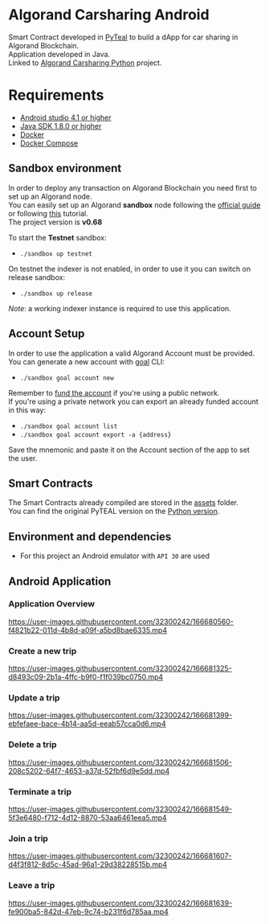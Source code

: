 # Algorand Carsharing Android
Smart Contract developed in [PyTeal](https://developer.algorand.org/docs/get-details/dapps/pyteal/) to build a dApp for car sharing in Algorand Blockchain.  
Application developed in Java.  
Linked to [Algorand Carsharing Python](https://github.com/bara96/algo-carsharing-python) project.  

# Requirements
- [Android studio 4.1 or higher](https://developer.android.com/studio)
- [Java SDK 1.8.0 or higher](https://www.oracle.com/java/technologies/downloads/)
- [Docker](https://www.docker.com/products/docker-desktop)
- [Docker Compose](https://docs.docker.com/compose/)

## Sandbox environment
In order to deploy any transaction on Algorand Blockchain you need first to set up an Algorand node.  
You can easily set up an Algorand **sandbox** node following the [official guide](https://github.com/algorand/sandbox#algorand-sandbox) or following [this](https://developer.algorand.org/docs/get-started/dapps/pyteal/#install-sandbox) tutorial.  
The project version is **v0.68**

To start the **Testnet** sandbox:
- `./sandbox up testnet`

On testnet the indexer is not enabled, in order to use it you can switch on release sandbox:
- `./sandbox up release`  

*Note*: a working indexer instance is required to use this application.  

## Account Setup
In order to use the application a valid Algorand Account must be provided.  
You can generate a new account with [goal](https://developer.algorand.org/docs/clis/goal/goal/) CLI:  
- `./sandbox goal account new`  

Remember to [fund the account](https://developer.algorand.org/docs/sdks/go/?from_query=fund#fund-account) if you're using a public network.  
If you're using a private network you can export an already funded account in this way:  
- `./sandbox goal account list`  
- `./sandbox goal account export -a {address}`  

Save the mnemonic and paste it on the Account section of the app to set the user.  

## Smart Contracts
The Smart Contracts already compiled are stored in the [assets](app/src/main/assets/contracts) folder.  
You can find the original PyTEAL version on the [Python version](https://github.com/bara96/algo-carsharing-python/tree/master/smart_contracts).  

## Environment and dependencies
- For this project an Android emulator with `API 30` are used

## Android Application

### Application Overview

https://user-images.githubusercontent.com/32300242/166680560-f4821b22-011d-4b8d-a09f-a5bd8bae6335.mp4

### Create a new trip

https://user-images.githubusercontent.com/32300242/166681325-d8493c09-2b1a-4ffc-b9f0-f1f039bc0750.mp4

### Update a trip

https://user-images.githubusercontent.com/32300242/166681399-ebfefaee-bace-4b14-aa5d-eeab57cca0d6.mp4

### Delete a trip

https://user-images.githubusercontent.com/32300242/166681506-208c5202-64f7-4653-a37d-52fbf6d9e5dd.mp4

### Terminate a trip

https://user-images.githubusercontent.com/32300242/166681549-5f3e6480-f712-4d12-8870-53aa6461eea5.mp4

### Join a trip

https://user-images.githubusercontent.com/32300242/166681607-d4f3f812-8d5c-45ad-96a1-29d38228515b.mp4


### Leave a trip

https://user-images.githubusercontent.com/32300242/166681639-fe900ba5-842d-47eb-9c74-b231f6d785aa.mp4















